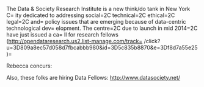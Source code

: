 The Data & Society Research Institute is a new think/do tank in New York C=
ity dedicated to addressing social=2C technical=2C ethical=2C legal=2C and=
 policy issues that are emerging because of data-centric technological dev=
elopment. The centre=2C due to launch in mid 2014=2C have just issued a ca=
ll for research fellows (http://opendataresearch.us2.list-manage.com/track=
/click?u=3D809a8ec57d058d7fbcabbb980&id=3D5c835b8870&e=3Df8d7a55e25)=

Rebecca concurs:

Also, these folks are hiring Data Fellows: http://www.datasociety.net/
